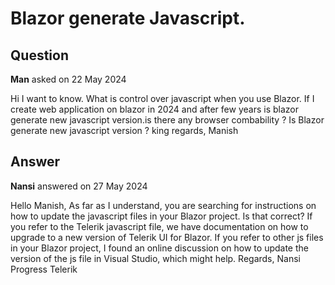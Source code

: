 # Blazor generate Javascript.

## Question

**Man** asked on 22 May 2024

Hi I want to know. What is control over javascript when you use Blazor. If I create web application on blazor in 2024 and after few years is blazor generate new javascript version.is there any browser combability ? Is Blazor generate new javascript version ? king regards, Manish

## Answer

**Nansi** answered on 27 May 2024

Hello Manish, As far as I understand, you are searching for instructions on how to update the javascript files in your Blazor project. Is that correct? If you refer to the Telerik javascript file, we have documentation on how to upgrade to a new version of Telerik UI for Blazor. If you refer to other js files in your Blazor project, I found an online discussion on how to update the version of the js file in Visual Studio, which might help. Regards, Nansi Progress Telerik
